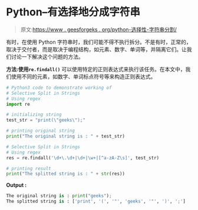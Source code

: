 # Python–有选择地分成字符串

> 原文:[https://www . geesforgeks . org/python-选择性-字符串分割/](https://www.geeksforgeeks.org/python-selectively-split-in-strings/)

有时，在使用 Python 字符串时，我们可能不得不执行拆分。不是有时，正常的，取决于交付者，而是取决于编程结构，如元素、数字、单词等，并隔离它们。让我们讨论一下解决这个问题的方法。

**方法:使用`re.findall()`**
可以使用特定的正则表达式来执行该任务。在本文中，我们使用不同的元素，如数字、单词标点符号等来构造正则表达式。

```py
# Python3 code to demonstrate working of 
# Selective Split in Strings
# Using regex
import re

# initializing string
test_str = "print(\"geeks\");"

# printing original string
print("The original string is : " + test_str)

# Selective Split in Strings
# Using regex
res = re.findall('\d+\.\d+|\d+|\w+|[^a-zA-Z\s]', test_str)

# printing result 
print("The splitted string is : " + str(res)) 
```

**Output :**

```py
The original string is : print("geeks");
The splitted string is : ['print', '(', '"', 'geeks', '"', ')', ';']

```